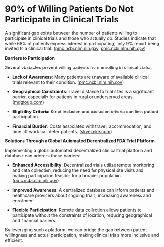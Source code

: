 # 90% of Willing Patients Do Not Participate in Clinical Trials

A significant gap exists between the number of patients willing to participate in clinical trials and those who actually do. Studies indicate that while 68% of patients express interest in participating, only 9% report being invited to a clinical trial. ([pmc.ncbi.nlm.nih.gov](https://pmc.ncbi.nlm.nih.gov/articles/PMC2664601/?utm_source=chatgpt.com), [pmc.ncbi.nlm.nih.gov](https://pmc.ncbi.nlm.nih.gov/articles/PMC8889234/?utm_source=chatgpt.com))

**Barriers to Participation**

Several obstacles prevent willing patients from enrolling in clinical trials:

- **Lack of Awareness**: Many patients are unaware of available clinical trials relevant to their condition. ([pmc.ncbi.nlm.nih.gov](https://pmc.ncbi.nlm.nih.gov/articles/PMC2664601/?utm_source=chatgpt.com))

- **Geographical Constraints**: Travel distance to trial sites is a significant barrier, especially for patients in rural or underserved areas. ([mdgroup.com](https://mdgroup.com/blog/distance-a-key-barrier-to-clinical-trial-access-decentralized-and-hybrid-trials/?utm_source=chatgpt.com))

- **Eligibility Criteria**: Strict inclusion and exclusion criteria can limit patient participation.

- **Financial Burden**: Costs associated with travel, accommodation, and time off work can deter patients. ([skyelarke.com](https://www.skyelarke.com/breaking-down-barriers-to-clinical-trial-participation/?utm_source=chatgpt.com))

**Solutions Through a Global Automated Decentralized FDA Trial Platform**

Implementing a global automated decentralized clinical trial platform and database can address these barriers:

- **Enhanced Accessibility**: Decentralized trials utilize remote monitoring and data collection, reducing the need for physical site visits and making participation feasible for a broader population. ([pmc.ncbi.nlm.nih.gov](https://pmc.ncbi.nlm.nih.gov/articles/PMC10465321/?utm_source=chatgpt.com))

- **Improved Awareness**: A centralized database can inform patients and healthcare providers about ongoing trials, increasing awareness and enrollment.

- **Flexible Participation**: Remote data collection allows patients to participate without the constraints of location, reducing geographical and financial barriers.

By leveraging such a platform, we can bridge the gap between patient willingness and actual participation, making clinical trials more inclusive and efficient. 